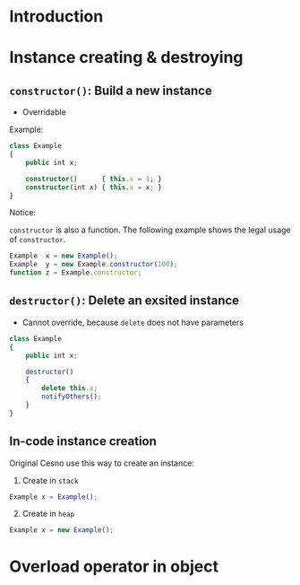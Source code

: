 Introduction
=================



Instance creating & destroying
=================

`constructor()`: Build a new instance
-----------------

* Overridable

Example:

```ts
class Example
{
    public int x;

    constructor()      { this.x = 1; }
    constructor(int x) { this.x = x; }
}
```

Notice:

`constructor` is also a function.
The following example shows the legal usage of `constructor`.

```ts
Example  x = new Example();
Example  y = new Example.constructor(100);
function z = Example.constructor;
```


`destructor()`: Delete an exsited instance
-----------------

* Cannot override, because `delete` does not have parameters

```ts
class Example
{
    public int x;

    destructor()
    {
        delete this.x;
        notifyOthers();
    }
}
```

In-code instance creation
-----------------

Original Cesno use this way to create an instance:

1. Create in `stack`

```ts
Example x = Example();
```

2. Create in `heap`
   
```ts
Example x = new Example();
```

Overload operator in object
=================
